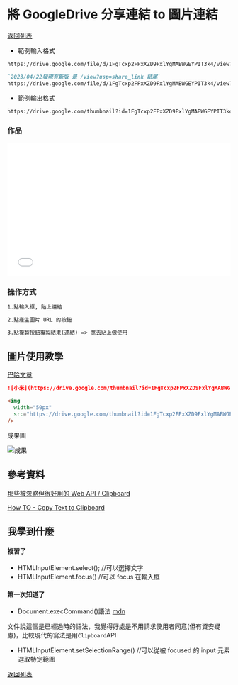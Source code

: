 # 將 GoogleDrive 分享連結 to 圖片連結

[<i class="fa fa-arrow-left"></i>返回列表](./index.md)

- 範例輸入格式

```md
https://drive.google.com/file/d/1FgTcxp2FPxXZD9FxlYgMABWGEYPIT3k4/view?usp=sharing

`2023/04/22發現有新版 是 /view?usp=share_link 結尾`
https://drive.google.com/file/d/1FgTcxp2FPxXZD9FxlYgMABWGEYPIT3k4/view?usp=share_link
```

- 範例輸出格式

```md
https://drive.google.com/thumbnail?id=1FgTcxp2FPxXZD9FxlYgMABWGEYPIT3k4&sz=w1366
```

<!-- 
錯誤: https://drive.google.com/uc?export=download&id=1wArd5fdcLDshuroM0gm-WOs5cRl-VXlu
正確: https://drive.google.com/thumbnail?id=1wArd5fdcLDshuroM0gm-WOs5cRl-VXlu&sz=w1366
 -->

<h3>作品</h3>

<iframe width="100%" height="300" src="//jsfiddle.net/dpes5407/63rxdc42/260/embedded/result/" allowfullscreen="allowfullscreen" allowpaymentrequest frameborder="0"></iframe>


<h3>操作方式</h3>

```md
1.點輸入框, 貼上連結

2.點產生圖片 URL 的按鈕

3.點複製按鈕複製結果(連結) => 拿去貼上做使用
```

<!-- <h3>小按鈕</h3>

![小按鈕](https://drive.google.com/thumbnail?id=1MdMm41gsiYi4vwzAb88MBqRVIBBJ1F6a&sz=w1366 -->

## 圖片使用教學

[巴哈文章](https://home.gamer.com.tw/artwork.php?sn=5259952)

```md
![小米](https://drive.google.com/thumbnail?id=1FgTcxp2FPxXZD9FxlYgMABWGEYPIT3k4&sz=w1366)
```

```html
<img
  width="50px"
  src="https://drive.google.com/thumbnail?id=1FgTcxp2FPxXZD9FxlYgMABWGEYPIT3k4&sz=w1366"
/>
```

成果圖

![成果](https://drive.google.com/thumbnail?id=1FgTcxp2FPxXZD9FxlYgMABWGEYPIT3k4&sz=w1366)

## 參考資料

[那些被忽略但很好用的 Web API / Clipboard](https://ithelp.ithome.com.tw/articles/10271977?sc=iThomeR)

[How TO - Copy Text to Clipboard](https://www.w3schools.com/howto/howto_js_copy_clipboard.asp)

## 我學到什麼

#### 複習了

- HTMLInputElement.select(); //可以選擇文字
- HTMLInputElement.focus() //可以 focus 在輸入框

#### 第一次知道了

- Document.execCommand()語法 [mdn](https://developer.mozilla.org/zh-TW/docs/Web/API/Document/execCommand)

文件說這個是已經過時的語法，我覺得好處是不用請求使用者同意(但有資安疑慮)，比較現代的寫法是用`Clipboard`API

- HTMLInputElement.setSelectionRange() //可以從被 focused 的 input 元素選取特定範圍



[<i class="fa fa-arrow-left"></i>返回列表](./index.md)